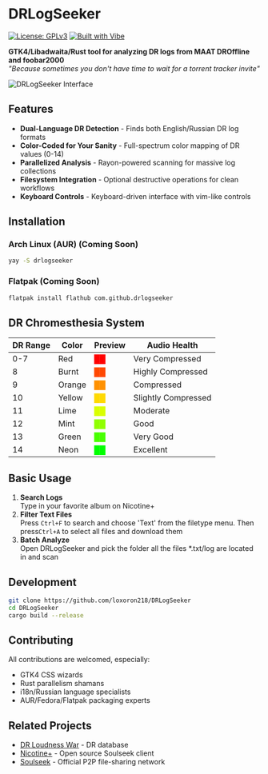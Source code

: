 # DRLogSeeker

[![License: GPLv3](https://img.shields.io/badge/License-GPLv3-blue.svg)](https://www.gnu.org/licenses/gpl-3.0)
[![Built with Vibe](https://img.shields.io/badge/Built%20With-▚Cursor%20AI%20Vibe-7B42F6.svg)](https://cursor.so)

**GTK4/Libadwaita/Rust tool for analyzing DR logs from MAAT DROffline and foobar2000**  
*"Because sometimes you don't have time to wait for a torrent tracker invite"*

![DRLogSeeker Interface](https://github.com/user-attachments/assets/70de874c-69e1-494d-9c25-2191323f1053)

## Features
- **Dual-Language DR Detection** - Finds both English/Russian DR log formats
- **Color-Coded for Your Sanity** - Full-spectrum color mapping of DR values (0-14)
- **Parallelized Analysis** - Rayon-powered scanning for massive log collections
- **Filesystem Integration** - Optional destructive operations for clean workflows
- **Keyboard Controls** - Keyboard-driven interface with vim-like controls

## Installation

### Arch Linux (AUR) (Coming Soon)
```bash
yay -S drlogseeker
```

### Flatpak (Coming Soon)
```bash
flatpak install flathub com.github.drlogseeker
```

## DR Chromesthesia System

| DR Range | Color       | Preview   | Audio Health         |
|----------|-------------|-----------|----------------------|
| 0-7      | Red      | <span style="color: #FF0000">██</span> | Very Compressed      |
| 8        | Burnt    | <span style="color: #FF4800">██</span> | Highly Compressed    |
| 9        | Orange   | <span style="color: #FF9100">██</span> | Compressed           |
| 10       | Yellow   | <span style="color: #FFD900">██</span> | Slightly Compressed  |
| 11       | Lime     | <span style="color: #D9FF00">██</span> | Moderate             |
| 12       | Mint     | <span style="color: #90FF00">██</span> | Good                 |
| 13       | Green    | <span style="color: #48FF00">██</span> | Very Good            |
| 14       | Neon     | <span style="color: #0F0">██</span>    | Excellent            |

## Basic Usage
1. **Search Logs**  
   Type in your favorite album on Nicotine+
2. **Filter Text Files**  
   Press `Ctrl+F` to search and choose 'Text' from the filetype menu. Then press`Ctrl+A` to select all files and download them
3. **Batch Analyze**  
   Open DRLogSeeker and pick the folder all the files *.txt/log are located in and scan

## Development

```bash
git clone https://github.com/loxoron218/DRLogSeeker
cd DRLogSeeker
cargo build --release
```

## Contributing
All contributions are welcomed, especially:
- GTK4 CSS wizards
- Rust parallelism shamans
- i18n/Russian language specialists
- AUR/Fedora/Flatpak packaging experts

## Related Projects
- [DR Loudness War](https://dr.loudness-war.info/) - DR database
- [Nicotine+](https://nicotine-plus.org/) - Open source Soulseek client
- [Soulseek](https://www.slsknet.org/) - Official P2P file-sharing network
